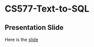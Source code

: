 # CS577-Text-to-SQL

## Presentation Slide

Here is the [slide](https://github.com/jiang719/CS577-Text-to-SQL/blob/master/presentation.pdf) 
